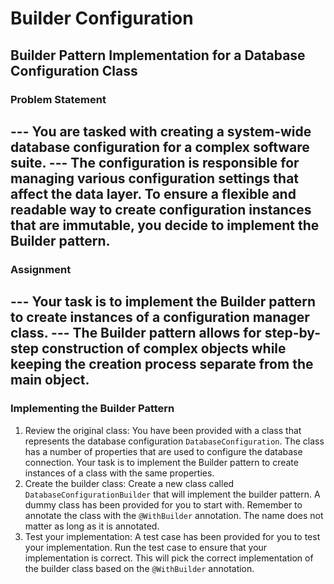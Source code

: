 # Builder Configuration

## Builder Pattern Implementation for a Database Configuration Class


### Problem Statement

--- You are tasked with creating a system-wide database configuration for a complex software suite. 
--- The configuration is responsible for managing various configuration settings that affect the data layer. To ensure a flexible and readable way to create configuration instances that are immutable, you decide to implement the Builder pattern.
---


### Assignment
--- Your task is to implement the Builder pattern to create instances of a configuration manager class. 
--- The Builder pattern allows for step-by-step construction of complex objects while keeping the creation process separate from the main object.
---
### Implementing the Builder Pattern

1. Review the original class: You have been provided with a class that represents the database configuration `DatabaseConfiguration`. The class has a number of properties that are used to configure the database connection. Your task is to implement the Builder pattern to create instances of a class with the same properties.
2. Create the builder class: Create a new class called `DatabaseConfigurationBuilder` that will implement the builder pattern. A dummy class has been provided for you to start with. Remember to annotate the class with the `@WithBuilder` annotation. The name does not matter as long as it is annotated.
3. Test your implementation: A test case has been provided for you to test your implementation. Run the test case to ensure that your implementation is correct. This will pick the correct implementation of the builder class based on the `@WithBuilder` annotation.